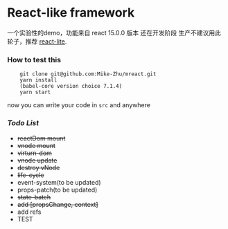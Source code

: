 # React-like framework
一个实验性的demo，功能来自 react 15.0.0 版本
还在开发阶段
生产不建议用此轮子，推荐 [react-lite](https://github.com/Lucifier129/react-lite).  

### How to test this

```
    git clone git@github.com:Mike-Zhu/mreact.git
    yarn install
    (babel-core version choice 7.1.4)
    yarn start
```
now you can write your code in ```src``` and anywhere


### *Todo List*
- ~~reactDom mount~~
- ~~vnode mount~~
- ~~virturn-dom~~
- ~~vnode update~~
- ~~destroy vNode~~
- ~~life-cycle~~
- event-system(to be updated)
- props-patch(to be updated)
- ~~state-batch~~
- ~~add [propsChange, context]~~
- add refs
- TEST
